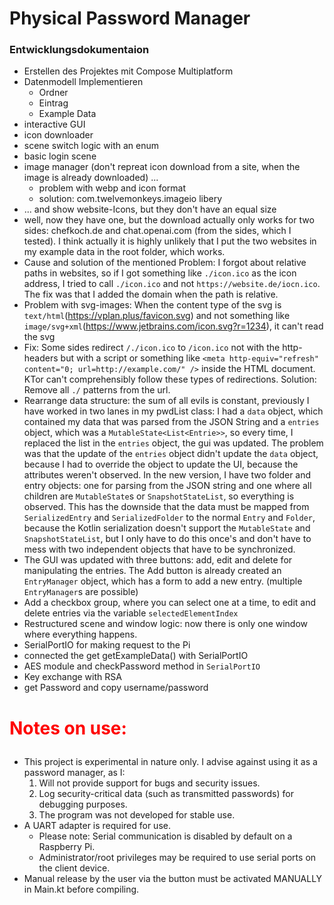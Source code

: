 # Physical Password Manager

### Entwicklungsdokumentaion
- Erstellen des Projektes mit Compose Multiplatform
- Datenmodell Implementieren
   - Ordner
   - Eintrag
   - Example Data
- interactive GUI
- icon downloader 
- scene switch logic with an enum
- basic login scene
- image manager (don't repreat icon download from a site, when the image is already downloaded) ...
  - problem with webp and icon format
  - solution: com.twelvemonkeys.imageio libery
- ... and show website-Icons, but they don't have an equal size
- well, now they have one, but the download actually only works for two sides: chefkoch.de and chat.openai.com (from the sides, which I tested). I think actually it is highly unlikely that I put the two websites in my example data in the root folder, which works.
- Cause and solution of the mentioned Problem: I forgot about relative paths in websites, so if I got something like ``./icon.ico`` as the icon address, I tried to call ``./icon.ico`` and not ``https://website.de/iocn.ico``. The fix was that I added the domain when the path is relative.
- Problem with svg-images: When the content type of the svg is ``text/html``(https://vplan.plus/favicon.svg) and not something like ``image/svg+xml``(https://www.jetbrains.com/icon.svg?r=1234), it can't read the svg
- Fix: Some sides redirect ``/./icon.ico`` to ``/icon.ico`` not with the http-headers but with a script or something like ``<meta http-equiv="refresh" content="0; url=http://example.com/" />`` inside the HTML document. KTor can't comprehensibly follow these types of redirections. Solution: Remove all ``./`` patterns from the url.
- Rearrange data structure: the sum of all evils is constant, previously I have worked in two lanes in my pwdList class: I had a ``data`` object, which contained my data that was parsed from the JSON String and a ``entries`` object, which was a ``MutableState<List<Entrie>>``, so every time, I replaced the list in the ``entries`` object, the gui was updated. The problem was that the update of the ``entries`` object didn't update the ``data`` object, because I had to override the object to update the UI, because the attributes weren't observed. In the new version, I have two folder and entry objects: one for parsing from the JSON string and one where all children are ``MutableState``s or ``SnapshotStateList``, so everything is observed. This has the downside that the data must be mapped from ``SerializedEntry`` and ``SerializedFolder`` to the normal ``Entry`` and ``Folder``, because the Kotlin serialization doesn't support the ``MutableState`` and ``SnapshotStateList``, but I only have to do this once's and don't have to mess with two independent objects that have to be synchronized.
- The GUI was updated with three buttons: add, edit and delete for manipulating the entries. The Add button is already created an ``EntryManager`` object, which has a form to add a new entry. (multiple ``EntryManager``s are possible)
- Add a checkbox group, where you can select one at a time, to edit and delete entries via the variable ``selectedElementIndex``
- Restructured scene and window logic: now there is only one window where everything happens.
- SerialPortIO for making request to the Pi
- connected the get getExampleData() with SerialPortIO
- AES module and checkPassword method in ``SerialPortIO``
- Key exchange with RSA
- get Password and copy username/password

# <p style="color: red">Notes on use:</p>

- This project is experimental in nature only. I advise against using it as a password manager, as I:
    1. Will not provide support for bugs and security issues.
    2. Log security-critical data (such as transmitted passwords) for debugging purposes.
    3. The program was not developed for stable use.
- A UART adapter is required for use.
    - Please note: Serial communication is disabled by default on a Raspberry Pi.
    - Administrator/root privileges may be required to use serial ports on the client device.
- Manual release by the user via the button must be activated MANUALLY in Main.kt before compiling.

